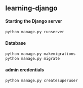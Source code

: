 ## learning-django


#### Starting the Django server  
```python 
python manage.py runserver 
```    


#### Database  

```python 
python manage.py makemigrations   
python manage.py migrate 
```   


#### admin credentials  

```python 
python manage.py createsuperuser 
```   
